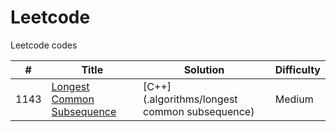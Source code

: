 # Leetcode
Leetcode codes

| # | Title | Solution | Difficulty |
|---| ----- | -------- | ---------- |
|1143|[Longest Common Subsequence](https://leetcode.com/problems/longest-common-subsequence/) | [C++](.algorithms/longest common subsequence)|Medium|
